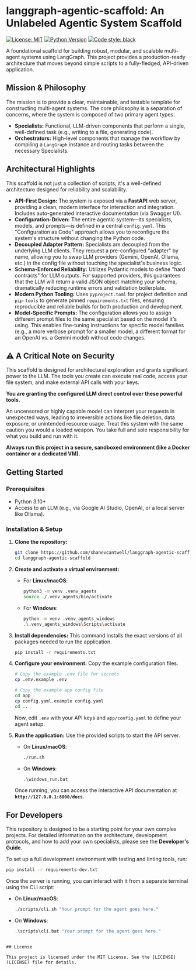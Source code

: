 # langgraph-agentic-scaffold: An Unlabeled Agentic System Scaffold

[![License: MIT](https://img.shields.io/badge/License-MIT-yellow.svg)](https://opensource.org/licenses/MIT)
[![Python Version](https://img.shields.io/badge/python-3.10+-blue.svg)](https://www.python.org/downloads/)
[![Code style: black](https://img.shields.io/badge/code%20style-black-000000.svg)](https://github.com/psf/black)

A foundational scaffold for building robust, modular, and scalable multi-agent systems using LangGraph. This project provides a production-ready architecture that moves beyond simple scripts to a fully-fledged, API-driven application.

## Mission & Philosophy

The mission is to provide a clear, maintainable, and testable template for constructing multi-agent systems. The core philosophy is a separation of concerns, where the system is composed of two primary agent types:

*   **Specialists:** Functional, LLM-driven components that perform a single, well-defined task (e.g., writing to a file, generating code).
*   **Orchestrators:** High-level components that manage the workflow by compiling a `LangGraph` instance and routing tasks between the necessary Specialists.

## Architectural Highlights

This scaffold is not just a collection of scripts; it's a well-defined architecture designed for reliability and scalability.

*   **API-First Design:** The system is exposed via a **FastAPI** web server, providing a clean, modern interface for interaction and integration. Includes auto-generated interactive documentation (via Swagger UI).
*   **Configuration-Driven:** The entire agentic system—its specialists, models, and prompts—is defined in a central `config.yaml`. This "Configuration as Code" approach allows you to reconfigure the system's structure without changing the Python code.
*   **Decoupled Adapter Pattern:** Specialists are decoupled from the underlying LLM clients. They request a pre-configured "adapter" by name, allowing you to swap LLM providers (Gemini, OpenAI, Ollama, etc.) in the config file without touching the specialist's business logic.
*   **Schema-Enforced Reliability:** Utilizes Pydantic models to define "hard contracts" for LLM outputs. For supported providers, this guarantees that the LLM will return a valid JSON object matching your schema, dramatically reducing runtime errors and validation boilerplate.
*   **Modern Python Tooling:** Uses `pyproject.toml` for project definition and `pip-tools` to generate pinned `requirements.txt` files, ensuring reproducible and reliable builds for both production and development.
*   **Model-Specific Prompts:** The configuration allows you to assign different prompt files to the same specialist based on the model it's using. This enables fine-tuning instructions for specific model families (e.g., a more verbose prompt for a smaller model, a different format for an OpenAI vs. a Gemini model) without code changes.

## ⚠️ A Critical Note on Security

This scaffold is designed for architectural exploration and grants significant power to the LLM. The tools you create can execute real code, access your file system, and make external API calls with your keys.

**You are granting the configured LLM direct control over these powerful tools.**

An uncensored or highly capable model can interpret your requests in unexpected ways, leading to irreversible actions like file deletion, data exposure, or unintended resource usage. Treat this system with the same caution you would a loaded weapon. You take full and sole responsibility for what you build and run with it.

**Always run this project in a secure, sandboxed environment (like a Docker container or a dedicated VM).**

## Getting Started

### Prerequisites

*   Python 3.10+
*   Access to an LLM (e.g., via Google AI Studio, OpenAI, or a local server like Ollama).

### Installation & Setup

1.  **Clone the repository:**
    ```sh
    git clone https://github.com/shanevcantwell/langgraph-agentic-scaffold.git
    cd langgraph-agentic-scaffold
    ```

2.  **Create and activate a virtual environment:**
    *   For **Linux/macOS**:
        ```sh
        python3 -m venv .venv_agents
        source ./.venv_agents/bin/activate
        ```
    *   For **Windows**:
        ```sh
        python -m venv .venv_agents_windows
        .\.venv_agents_windows\Scripts\activate
        ```

3.  **Install dependencies:**
    This command installs the exact versions of all packages needed to run the application.
    ```sh
    pip install -r requirements.txt
    ```

4.  **Configure your environment:**
    Copy the example configuration files.
    ```sh
    # Copy the example .env file for secrets
    cp .env.example .env

    # Copy the example app config file
    cd app
    cp config.yaml.example config.yaml
    cd ..
    ```
    Now, edit `.env` with your API keys and `app/config.yaml` to define your agent setup.

5.  **Run the application:**
    Use the provided scripts to start the API server.
    *   On **Linux/macOS**:
        ```sh
        ./run.sh
        ```
    *   On **Windows**:
        ```bat
        .\windows_run.bat
        ```
    Once running, you can access the interactive API documentation at **`http://127.0.0.1:8000/docs`**.

## For Developers

This repository is designed to be a starting point for your own complex projects. For detailed information on the architecture, development protocols, and how to add your own specialists, please see the **Developer's Guide**.

To set up a full development environment with testing and linting tools, run:
```sh
pip install -r requirements-dev.txt
```

Once the server is running, you can interact with it from a separate terminal using the CLI script:
*   On **Linux/macOS**:
    ```sh
    ./scripts/cli.sh "Your prompt for the agent goes here."
    ```
*   On **Windows**:
    ```bat
    .\scripts\cli.bat "Your prompt for the agent goes here."
```

## License

This project is licensed under the MIT License. See the [LICENSE](LICENSE) file for details.
